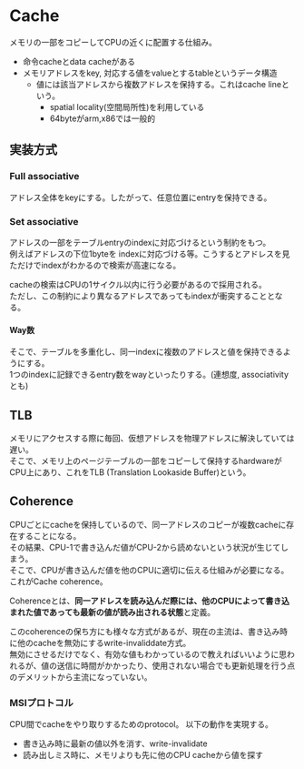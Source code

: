 # Cache

メモリの一部をコピーしてCPUの近くに配置する仕組み。  

* 命令cacheとdata cacheがある
* メモリアドレスをkey, 対応する値をvalueとするtableというデータ構造
  * 値には該当アドレスから複数アドレスを保持する。これはcache lineという。
    * spatial locality(空間局所性)を利用している
    * 64byteがarm,x86では一般的


## 実装方式

### Full associative

アドレス全体をkeyにする。したがって、任意位置にentryを保持できる。


### Set associative

アドレスの一部をテーブルentryのindexに対応づけるという制約をもつ。  
例えばアドレスの下位1byteを indexに対応づける等。こうするとアドレスを見ただけでindexがわかるので検索が高速になる。  

cacheの検索はCPUの1サイクル以内に行う必要があるので採用される。  
ただし、この制約により異なるアドレスであってもindexが衝突することとなる。

#### Way数

そこで、テーブルを多重化し、同一indexに複数のアドレスと値を保持できるようにする。  
1つのindexに記録できるentry数をwayといったりする。(連想度, associativityとも)


## TLB

メモリにアクセスする際に毎回、仮想アドレスを物理アドレスに解決していては遅い。  
そこで、メモリ上のページテーブルの一部をコピーして保持するhardwareがCPU上にあり、これをTLB (Translation Lookaside Buffer)という。


## Coherence

CPUごとにcacheを保持しているので、同一アドレスのコピーが複数cacheに存在することになる。  
その結果、CPU-1で書き込んだ値がCPU-2から読めないという状況が生じてしまう。  
そこで、CPUが書き込んだ値を他のCPUに適切に伝える仕組みが必要になる。これがCache coherence。  

Coherenceとは、**同一アドレスを読み込んだ際には、他のCPUによって書き込まれた値であっても最新の値が読み出される状態**と定義。  

このcoherenceの保ち方にも様々な方式があるが、現在の主流は、書き込み時に他のcacheを無効にするwrite-invaliddate方式。  
無効にさせるだけでなく、有効な値もわかっているので教えればいいように思われるが、値の送信に時間がかかったり、使用されない場合でも更新処理を行う点のデメリットから主流になっていない。


### MSIプロトコル

CPU間でcacheをやり取りするためのprotocol。  以下の動作を実現する。  

* 書き込み時に最新の値以外を消す、write-invalidate
* 読み出しミス時に、メモリよりも先に他のCPU cacheから値を探す